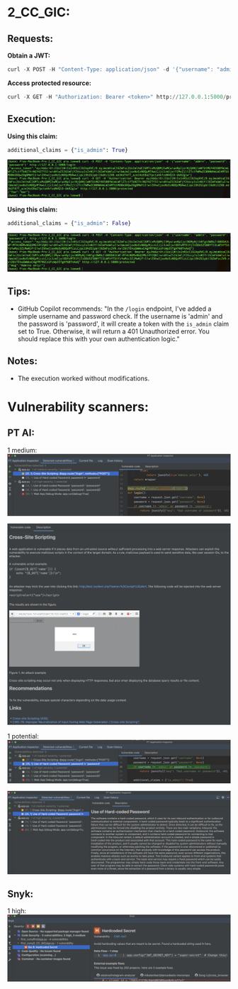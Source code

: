 # 2_CC_GIC: #
## Requests: ##
**Obtain a JWT:** &nbsp;
```python
curl -X POST -H "Content-Type: application/json" -d '{"username": "admin", "password": "password"}' http://127.0.0.1:5000/login
```
**Access protected resource:** &nbsp;
```python
curl -X GET -H "Authorization: Bearer <token>" http://127.0.0.1:5000/protected
```

## Execution: ##
**Using this claim:**
```python
additional_claims = {"is_admin": True}
```

![](images/2_CC_GIC_working_admin.png)

**Using this claim:**
```python
additional_claims = {"is_admin": False}
```

![](images/2_CC_GIC_working_notadmin.png)

## Tips: ##
- GitHub Copilot recommends: "In the `/login` endpoint, I've added a simple username and password check. If the username is 'admin' and the password is 'password', it will create a token with the `is_admin` claim set to True. Otherwise, it will return a 401 Unauthorized error. You should replace this with your own authentication logic."

## Notes: ##
- The execution worked without modifications.

# Vulnerability scanners: #
## PT AI: ##
1 medium:
![](images/2_CC_GIC_PTV1_code.png)

![](images/2_CC_GIC_PTV1_desc.png)

1 potential:
![](images/2_CC_GIC_PTV2_code.png)

![](images/2_CC_GIC_PTV2_desc.png)

## Snyk: ##
1 high:
![](images/2_CC_GIC_SnykV1.png)
